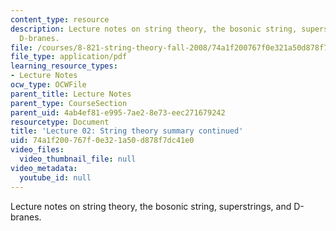 ```yaml
---
content_type: resource
description: Lecture notes on string theory, the bosonic string, superstrings, and
  D-branes.
file: /courses/8-821-string-theory-fall-2008/74a1f200767f0e321a50d878f7dc41e0_lecture02.pdf
file_type: application/pdf
learning_resource_types:
- Lecture Notes
ocw_type: OCWFile
parent_title: Lecture Notes
parent_type: CourseSection
parent_uid: 4ab4ef81-e995-7ae2-8e73-eec271679242
resourcetype: Document
title: 'Lecture 02: String theory summary continued'
uid: 74a1f200-767f-0e32-1a50-d878f7dc41e0
video_files:
  video_thumbnail_file: null
video_metadata:
  youtube_id: null
---
```

Lecture notes on string theory, the bosonic string, superstrings, and D-branes.


